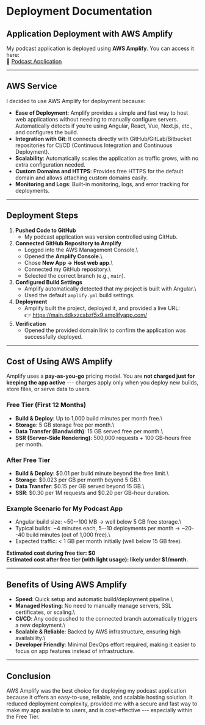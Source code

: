 # Deployment Documentation

## Application Deployment with AWS Amplify

My podcast application is deployed using **AWS Amplify**. You can access
it here:\
🔗 [Podcast Application](https://main.ddkxzcabzf5x9.amplifyapp.com/)

------------------------------------------------------------------------

## AWS Service

I decided to use AWS Amplify for deployment because:

-   **Ease of Deployment**: Amplify provides a simple and fast way to
    host web applications without needing to manually configure servers.
    Automatically detects if you’re using Angular, React, Vue, Next.js, 
    etc., and configures the build.
-   **Integration with Git**: It connects directly with
    GitHub/GitLab/Bitbucket repositories for CI/CD (Continuous
    Integration and Continuous Deployment).
-   **Scalability**: Automatically scales the application as traffic
    grows, with no extra configuration needed.
-   **Custom Domains and HTTPS**: Provides free HTTPS for the default
    domain and allows attaching custom domains easily.
-   **Monitoring and Logs**: Built-in monitoring, logs, and error
    tracking for deployments.

------------------------------------------------------------------------

## Deployment Steps

1.  **Pushed Code to GitHub**
    -   My podcast application was version controlled using GitHub.
2.  **Connected GitHub Repository to Amplify**
    -   Logged into the AWS Management Console.\
    -   Opened the **Amplify Console**.\
    -   Chose **New App → Host web app**.\
    -   Connected my GitHub repository.\
    -   Selected the correct branch (e.g., `main`).
3.  **Configured Build Settings**
    -   Amplify automatically detected that my project is built with
        Angular.\
    -   Used the default `amplify.yml` build settings.
4.  **Deployment**
    -   Amplify built the project, deployed it, and provided a live
        URL:\
        👉 https://main.ddkxzcabzf5x9.amplifyapp.com/
5.  **Verification**
    -   Opened the provided domain link to confirm the application was
        successfully deployed.

------------------------------------------------------------------------

## Cost of Using AWS Amplify

Amplify uses a **pay-as-you-go** pricing model. You are **not charged
just for keeping the app active** --- charges apply only when you deploy
new builds, store files, or serve data to users.

### Free Tier (First 12 Months)

-   **Build & Deploy**: Up to 1,000 build minutes per month free.\
-   **Storage**: 5 GB storage free per month.\
-   **Data Transfer (Bandwidth)**: 15 GB served free per month.\
-   **SSR (Server-Side Rendering)**: 500,000 requests + 100 GB-hours
    free per month.

### After Free Tier

-   **Build & Deploy**: \$0.01 per build minute beyond the free limit.\
-   **Storage**: \$0.023 per GB per month beyond 5 GB.\
-   **Data Transfer**: \$0.15 per GB served beyond 15 GB.\
-   **SSR**: \$0.30 per 1M requests and \$0.20 per GB-hour duration.

### Example Scenario for My Podcast App

-   Angular build size: \~50--100 MB → well below 5 GB free storage.\
-   Typical builds: \~4 minutes each, 5--10 deployments per month →
    \~20--40 build minutes (out of 1,000 free).\
-   Expected traffic: \< 1 GB per month initially (well below 15 GB
    free).

**Estimated cost during free tier: \$0**\
**Estimated cost after free tier (with light usage): likely under
\$1/month.**

------------------------------------------------------------------------

## Benefits of Using AWS Amplify

-   **Speed**: Quick setup and automatic build/deployment pipeline.\
-   **Managed Hosting**: No need to manually manage servers, SSL
    certificates, or scaling.\
-   **CI/CD**: Any code pushed to the connected branch automatically
    triggers a new deployment.\
-   **Scalable & Reliable**: Backed by AWS infrastructure, ensuring high
    availability.\
-   **Developer Friendly**: Minimal DevOps effort required, making it
    easier to focus on app features instead of infrastructure.

------------------------------------------------------------------------

## Conclusion

AWS Amplify was the best choice for deploying my podcast application
because it offers an easy-to-use, reliable, and scalable hosting
solution. It reduced deployment complexity, provided me with a secure
and fast way to make my app available to users, and is cost-effective
--- especially within the Free Tier.
